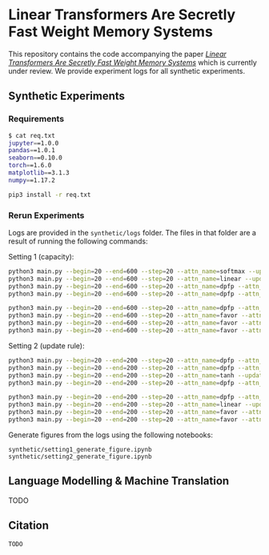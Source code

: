 # Linear Transformers Are Secretly Fast Weight Memory Systems
This repository contains the code accompanying the paper [*Linear Transformers Are Secretly Fast Weight Memory Systems*]() which is currently under review.
We provide experiment logs for all synthetic experiments.
## Synthetic Experiments

### Requirements
```bash
$ cat req.txt 
jupyter==1.0.0
pandas==1.0.1
seaborn==0.10.0
torch==1.6.0
matplotlib==3.1.3
numpy==1.17.2
```

```bash
pip3 install -r req.txt
```

### Rerun Experiments
Logs are provided in the ```synthetic/logs``` folder. 
The files in that folder are a result of running the following commands:

Setting 1 (capacity):
```bash
python3 main.py --begin=20 --end=600 --step=20 --attn_name=softmax --update_rule=sum
python3 main.py --begin=20 --end=600 --step=20 --attn_name=linear --update_rule=sum
python3 main.py --begin=20 --end=600 --step=20 --attn_name=dpfp --attn_arg=1 --update_rule=sum
python3 main.py --begin=20 --end=600 --step=20 --attn_name=dpfp --attn_arg=2 --update_rule=sum

python3 main.py --begin=20 --end=600 --step=20 --attn_name=dpfp --attn_arg=3 --update_rule=sum
python3 main.py --begin=20 --end=600 --step=20 --attn_name=favor --attn_arg=64 --update_rule=sum
python3 main.py --begin=20 --end=600 --step=20 --attn_name=favor --attn_arg=128 --update_rule=sum
python3 main.py --begin=20 --end=600 --step=20 --attn_name=favor --attn_arg=512 --update_rule=sum
```

Setting 2 (update rule):
```bash
python3 main.py --begin=20 --end=200 --step=20 --attn_name=dpfp --attn_arg=1 --update_rule=sum --replace
python3 main.py --begin=20 --end=200 --step=20 --attn_name=dpfp --attn_arg=1 --update_rule=ours --replace
python3 main.py --begin=20 --end=200 --step=20 --attn_name=tanh --update_rule=fwm --replace
python3 main.py --begin=20 --end=200 --step=20 --attn_name=dpfp --attn_arg=1 --update_rule=fwm --replace

python3 main.py --begin=20 --end=200 --step=20 --attn_name=dpfp --attn_arg=2 --update_rule=ours --replace
python3 main.py --begin=20 --end=200 --step=20 --attn_name=linear --update_rule=ours --replace
python3 main.py --begin=20 --end=200 --step=20 --attn_name=favor --attn_arg=64 --update_rule=ours --replace
python3 main.py --begin=20 --end=200 --step=20 --attn_name=favor --attn_arg=128 --update_rule=ours --replace
```

Generate figures from the logs using the following notebooks:
```
synthetic/setting1_generate_figure.ipynb
synthetic/setting2_generate_figure.ipynb
```

## Language Modelling & Machine Translation
TODO

## Citation
```
TODO
```
